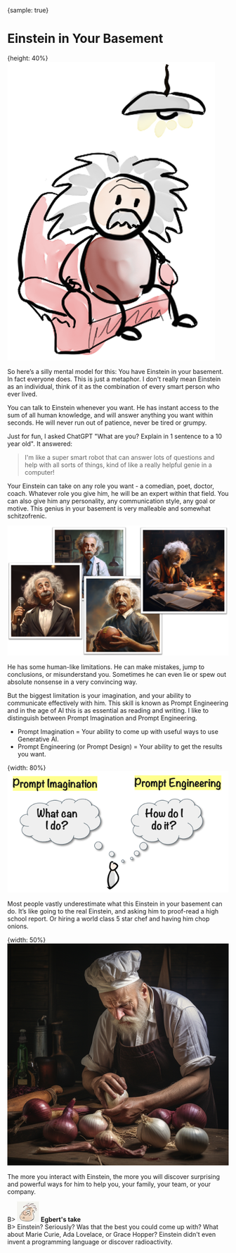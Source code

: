 {sample: true}

# Einstein in Your Basement

{height: 40%}
![](resources/020-einstein-basement.png)

So here’s a silly mental model for this: You have Einstein in your basement. In fact everyone does. This is just a metaphor. I don't really mean Einstein as an individual, think of it as the combination of every smart person who ever lived.

You can talk to Einstein whenever you want. He has instant access to the sum of all human knowledge, and will answer anything you want within seconds. He will never run out of patience, never be tired or grumpy.

Just for fun, I asked ChatGPT "What are you? Explain in 1 sentence to a 10 year old". It answered:

> I'm like a super smart robot that can answer lots of questions and help with all sorts of things, kind of like a really helpful genie in a computer!

Your Einstein can take on any role you want - a comedian, poet, doctor, coach. Whatever role you give him, he will be an expert within that field. You can also give him any personality, any communication style, any goal or motive. This genius in your basement is very malleable and somewhat schitzofrenic.

![Images by Midjourney](resources/020-roles.png)

He has some human-like limitations. He can make mistakes, jump to conclusions, or misunderstand you. Sometimes he can even lie or spew out absolute nonsense in a very convincing way.

But the biggest limitation is your imagination, and your ability to communicate effectively with him. This skill is known as Prompt Engineering and in the age of AI this is as essential as reading and writing. I like to distinguish between Prompt Imagination and Prompt Engineering.&#x20;

- Prompt Imagination = Your ability to come up with useful ways to use Generative AI.
- Prompt Engineering (or Prompt Design) = Your ability to get the results you want.

{width: 80%}
![](resources/020-prompt-imagination-engineering.png)

Most people vastly underestimate what this Einstein in your basement can do. It’s like going to the real Einstein, and asking him to proof-read a high school report. Or hiring a world class 5 star chef and having him chop onions.

{width: 50%}
![](resources/020-chef.png)

The more you interact with Einstein, the more you will discover surprising and powerful ways for him to help you, your family, your team, or your company.

B> ![](resources/egbert-small.png) **Egbert's take**  
B> Einstein? Seriously? Was that the best you could come up with? What about Marie Curie, Ada Lovelace, or Grace Hopper? Einstein didn't even invent a programming language or discover radioactivity.
